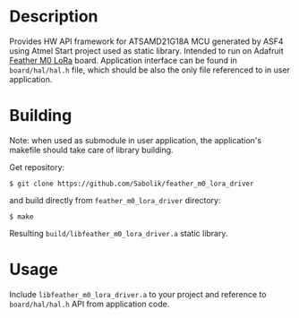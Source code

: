  # Description
Provides HW API framework for ATSAMD21G18A MCU generated by ASF4 using Atmel Start project used as static library. Intended to run on Adafruit [Feather M0 LoRa](https://www.adafruit.com/product/3178) board. Application interface can be found in `board/hal/hal.h` file, which should be also the only file referenced to in user application.
# Building
Note: when used as submodule in user application, the application's makefile should take care of library building.

Get repository:
```
$ git clone https://github.com/Sabolik/feather_m0_lora_driver
```
and build directly from `feather_m0_lora_driver` directory:
```
$ make
```
Resulting `build/libfeather_m0_lora_driver.a` static library.
# Usage
Include `libfeather_m0_lora_driver.a` to your project and reference to `board/hal/hal.h` API from application code.
